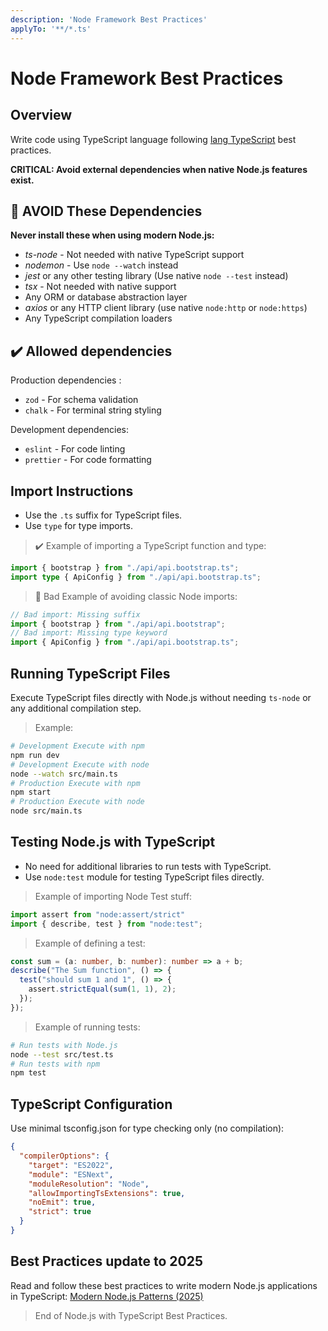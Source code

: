 ```yaml
---
description: 'Node Framework Best Practices'
applyTo: '**/*.ts'
---
```

# Node Framework Best Practices

## Overview

Write code using TypeScript language following [lang TypeScript](/.github/instructions/lng-typescript.instructions.md) best practices.

**CRITICAL: Avoid external dependencies when native Node.js features exist.**

## 🚫 AVOID These Dependencies

**Never install these when using modern Node.js:**
- _ts-node_ - Not needed with native TypeScript support
- _nodemon_ - Use `node --watch` instead
- _jest_ or any other testing library  (Use native `node --test` instead)
- _tsx_ - Not needed with native support
- Any ORM or database abstraction layer
- _axios_ or any HTTP client library (use native `node:http` or `node:https`)
- Any TypeScript compilation loaders

## ✔️ Allowed dependencies

Production dependencies :

- `zod` - For schema validation
- `chalk` - For terminal string styling

Development dependencies:
- `eslint` - For code linting
- `prettier` - For code formatting

## Import Instructions

- Use the `.ts` suffix for TypeScript files.
- Use `type` for type imports.

> ✔️ Example of importing a TypeScript function and type:
```ts
import { bootstrap } from "./api/api.bootstrap.ts";
import type { ApiConfig } from "./api/api.bootstrap.ts";
```

> 🚫 Bad Example of avoiding classic Node imports:
```ts
// Bad import: Missing suffix
import { bootstrap } from "./api/api.bootstrap";
// Bad import: Missing type keyword
import { ApiConfig } from "./api/api.bootstrap.ts";
```

## Running TypeScript Files

Execute TypeScript files directly with Node.js without needing `ts-node` or any additional compilation step. 

> Example:
```bash
# Development Execute with npm
npm run dev
# Development Execute with node
node --watch src/main.ts
# Production Execute with npm
npm start
# Production Execute with node
node src/main.ts
```

## Testing Node.js with TypeScript

- No need for additional libraries to run tests with TypeScript. 
- Use `node:test` module for testing TypeScript files directly.

> Example of importing Node Test stuff:
```ts
import assert from "node:assert/strict"
import { describe, test } from "node:test";
```

> Example of defining a test:
```ts
const sum = (a: number, b: number): number => a + b;
describe("The Sum function", () => {
  test("should sum 1 and 1", () => {
    assert.strictEqual(sum(1, 1), 2);
  });
});
```

> Example of running tests:
```bash
# Run tests with Node.js
node --test src/test.ts
# Run tests with npm
npm test
```

## TypeScript Configuration

Use minimal tsconfig.json for type checking only (no compilation):

```json
{
  "compilerOptions": {
    "target": "ES2022",
    "module": "ESNext",
    "moduleResolution": "Node",
    "allowImportingTsExtensions": true,
    "noEmit": true,
    "strict": true
  }
}
```

## Best Practices update to 2025

Read and follow these best practices to write modern Node.js applications in TypeScript:
[Modern Node.js Patterns (2025)](./frm-node_2025.instructions.md)

> End of Node.js with TypeScript Best Practices.